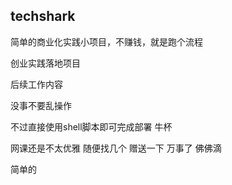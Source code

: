 ##  techshark


简单的商业化实践小项目，不赚钱，就是跑个流程

创业实践落地项目

<!-- ## 后续直接买VPS空间 ，部署临时链接，使用github或者else有点问题 -->

后续工作内容

没事不要乱操作

不过直接使用shell脚本即可完成部署 牛杯

网课还是不太优雅 随便找几个 赠送一下 万事了 佛佛滴

简单的

<link rel="shortcut icon" href="https://s4.ax1x.com/2022/01/19/7roDSg.png" type="image/x-icon">